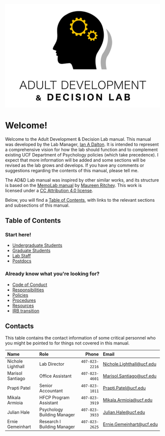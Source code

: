 ![ADD Lab Logo](graphics/ADDL_Logo_Black.png "ADD Lab Logo")

# Welcome!

Welcome to the Adult Development & Decision Lab manual. This manual was developed by the Lab Manager, [Ian A Dalton](http://ianad.me/). It is intended to represent a comprehensive vision for how the lab should function and to complement existing UCF Department of Psychology policies (which take precedence). I expect that more information will be added and some sections will be revised as the lab grows and develops. If you have any comments or suggestions regarding the contents of this manual, please tell me.

The AD&D Lab manual was inspired by other similar works, and its structure is based on the [MemoLab manual](http://github.com/memobc/memolab-manual) by [Maureen Ritchey](http://github.com/ritcheym). This work is licensed under a [CC Attribution 4.0 license](http://creativecommons.org/licenses/by/4.0/).

Below, you will find a [Table of Contents](#table-of-contents), with links to the relevant sections and subsections of this manual.

## Table of Contents

### Start here!

- [Undergraduate Students](onboarding.md#undergraduate-students)
- [Graduate Students](onboarding.md#graduate-students)
- [Lab Staff](onboarding.md#lab-staff)
- [Postdocs](onboarding.md#postdocs)

### Already know what you're looking for?

- [Code of Conduct](code-of-conduct.md#code-of-conduct)
- [Responsibilities](responsibilities.md#lab-member-expectations-and-responsibilities)
- [Policies](policies.md#general-policies)
- [Procedures](procedures.md#procedures)
- [Resources](resources.md#lab-resources)
- [IRB transition](irb-transition.md)

## Contacts

This table contains the contact information of some critical personnel who you might be pointed to for things not covered in this manual.

| Name | Role | Phone | Email |
| :--- | :--- | ----: | :---- |
| Nichole Lighthall | Lab Director | `407-823-2216` | Nichole.Lighthall@ucf.edu |
| Marisol Santiago | Office Assistant | `407-823-4601` | Marisol.Santiago@ucf.edu |
| Prapti Patel | Senior Accountant | `407-823-1011` | Prapti.Patel@ucf.edu |
| Mikala Armioia | HFCP Program Assistant | `407-823-3919` | Mikala.Armioia@ucf.edu |
| Julian Hale | Psychology Building Manager | `407-823-3933` | Julian.Hale@ucf.edu |
| Ernie Gemeinhart | Research I Building Manager | `407-823-2625` | Ernie.Gemeinhart@ucf.edu |
